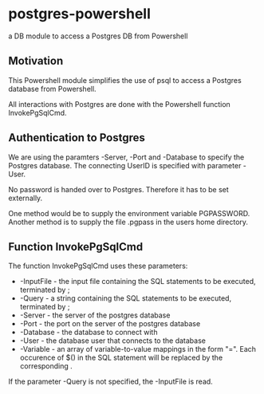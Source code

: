 # postgres-powershell
a DB module to access a Postgres DB from Powershell

## Motivation
This Powershell module simplifies the use of psql to access a Postgres database from Powershell.

All interactions with Postgres are done with the Powershell function InvokePgSqlCmd.

## Authentication to Postgres
We are using the paramters -Server, -Port and -Database to specify the Postgres database.
The connecting UserID is specified with parameter -User.

No password is handed over to Postgres. Therefore it has to be set externally.

One method would be to supply the environment variable PGPASSWORD. 
Another method is to supply the file .pgpass in the users home directory.

## Function InvokePgSqlCmd
The function InvokePgSqlCmd uses these parameters:
* -InputFile - the input file containing the SQL statements to be executed, terminated by ;
* -Query - a string containing the SQL statements to be executed, terminated by ;
* -Server - the server of the postgres database
* -Port - the port on the server of the postgres database
* -Database - the database to connect with
* -User - the database user that connects to the database
* -Variable - an array of variable-to-value mappings in the form "<variable>=<value>". Each occurence of $(<variable>) in the SQL statement will be replaced by the corresponding <value>.

If the parameter -Query is not specified, the -InputFile is read.


